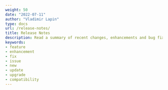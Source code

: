 ```yaml
---
weight: 50
date: "2022-07-11"
author: "Vladimir Lapin"
type: docs
url: /release-notes/
title: Release Notes
description: Read a summary of recent changes, enhancements and bug fixes introduced in Aspose.OCR Cloud.
keywords:
- feature
- enhancement
- fix
- issue
- new
- update
- upgrade
- compatibility
---
```

